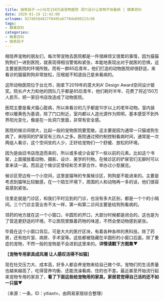 ```yaml
---
title: 搞笑段子->小伙花150万造宠物医院 洞穴设计让宠物不怕看病 | 糗事百科
date: 2020-01-19 12:42:00
urlname: 027d6584827f8495a6770de090223c98
tags: 
- 糗事百科
categories:
- 糗事百科
- 搞笑段子
---
```

相信养宠物的朋友们，每次带宠物去医院都是一件很麻烦又很累的事情，因为猫猫狗狗们一进到医院，就表现得相当警惕和紧张，本能地表现出对于就医的恐惧，这主要是医院的环境所致。而有一群85后青年，他们打造的动物医院却很舒适，来看诊的猫猫狗狗非常放松，压根就不知道自己是来看病的。

这所动物医院位于台北市，刚拿下2019年的意大利A' Design Award空间设计银奖。院长卢大力和他的团队几乎都是85后青年，他们耗时半年、花费了将近150万人民币，把一家旧书店改造成了动物医院。

医院主要是看犬猫心脏病，所以来看诊的几乎都是10岁以上的老年动物。室内装修以暖黄色为基调，除了门口附近，室内都以人造光源作为照明，基本感受不到外界阳光变化，像是在一处洞穴里面，非常有安全感。

医院的候诊间很大，比起一般的宠物医院要宽敞。这主要是因为通常一只猫或狗生病了，来陪同的铲屎官有三四人之多。医院通过预约制控制看病时间，通常是一次两组人看诊，这个空间坐的人少，正好给宠物们一个舒缓、放松的环境。

因为是由旧书店改造而来的，所以或多或少会留下一些以前的元素。比如这个书架，上面摆放着动物、摄影、设计、美学的刊物。在候诊区的铲屎官们无聊时可以拿来读一读。而且这个候诊区曾经和艺术家合作，举办过小型展览。

候诊区旁边有一个小空间，这里是猫咪的专属候诊区，狗狗是不能进来的。主要是考虑到猫咪比较敏感，在一个陌生环境下，周围的人和动物再一多的话，他们很容易感到紧张。

往里走就是门诊区，和我们平时见到的门诊，也没有多大区别，都是一个个的小隔间。三个门诊主营业务不太一样，第一和第二诊间主要是给狗狗看病的。

领药的地方就在这一个小窗口，半圆形的开口，大部分时候都是闭合的。这也是为了营造更舒适的环境，不让医院里飘着药物的味道，不然会使动物感到紧张。

毕竟在这个小窗口背后，可是大大的医疗区块，有着各种各样的黑科技。除了药房，还有拍片室、病房、手术室等。这些都被隐藏在半圆形的小窗口后面，除了重症的宠物，不然一般的宠物是不会进到这里来的。**详情请戳下方图集▼**

【**宠物专用家具成风潮 让人感叹活得不如猫**】

现在社交压力大、成本高，好多人都会养宠物来给自己做个伴。宠物们的生活质量也越来越高了，吃得营养均衡、还能洗澡看病、住的也不差。最近甚至开始流行起来宠物专用的家具了，**看了下面这些给宠物用的家具，家居君觉得自己活的还不如一只猫▼**

（来源：一条，ID：yitiaotv，由网易家居综合整理）


